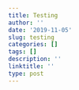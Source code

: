 ```yaml
---
title: Testing
author: ''
date: '2019-11-05'
slug: testing
categories: []
tags: []
description: ''
linktitle: ''
type: post
---
```


